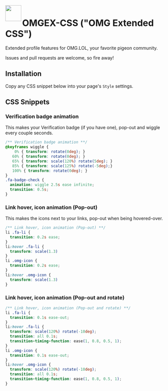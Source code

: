 <image src=".github/OMGEX.png" width="50" align="left">

# OMGEX-CSS ("OMG Extended CSS")

Extended profile features for OMG.LOL, your favorite pigeon community.

Issues and pull requests are welcome, so fire away!

## Installation

Copy any CSS snippet below into your page's `Style` settings.
  
  
## CSS Snippets
  
### Verification badge animation
  
This makes your Verification badge (if you have one), pop-out and wiggle every couple seconds.
```css
/** Verification badge animation **/
@keyframes wiggle {
    0% { transform: rotate(0deg); }
   60% { transform: rotate(0deg); }
   65% { transform: scale(120%) rotate(5deg); }
   85% { transform: scale(125%) rotate(-5deg);}
   100% { transform: rotate(0deg); }
} 
.fa-badge-check {
  animation: wiggle 2.5s ease infinite;
  transition: 0.5s;
}
```
  
  
### Link hover, icon animation (Pop-out)

This makes the icons next to your links, pop-out when being hovered-over.
```css
/** Link hover, icon animation (Pop-out) **/
li .fa-li {
  transition: 0.2s ease;
}
li:hover .fa-li {
  transform: scale(1.3)
}
li .omg-icon {
  transition: 0.2s ease;
}
li:hover .omg-icon {
  transform: scale(1.3)
}
```

  
### Link hover, icon animation (Pop-out and rotate)
  
```css
/** Link hover, icon animation (Pop-out and rotate) **/  
li .fa-li {
  transition: 0.1s ease-out;
}
li:hover .fa-li {
  transform: scale(120%) rotate(-10deg);
  transition: all 0.1s;
  transition-timing-function: ease(1, 0.8, 0.5, 1);
}
li .omg-icon {
  transition: 0.1s ease-out;
}
li:hover .omg-icon {
  transform: scale(120%) rotate(-10deg);
  transition: all 0.1s;
  transition-timing-function: ease(1, 0.8, 0.5, 1);
}
```

